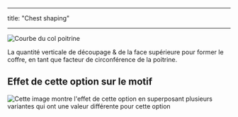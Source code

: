 - - -
title: "Chest shaping"
- - -

![Courbe du col poitrine](chestshaping.svg)

La quantité verticale de découpage & de la face supérieure pour former le coffre, en tant que facteur de circonférence de la poitrine.

## Effet de cette option sur le motif

![Cette image montre l'effet de cette option en superposant plusieurs variantes qui ont une valeur différente pour cette option](jaeger_chestshaping_sample.svg "Effect of this option on the pattern")
